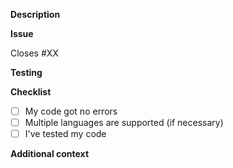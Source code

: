 **Description**
<!-- Provide a description about what your changes do -->

**Issue**

Closes #XX

**Testing**
<!-- Describe step by step instructions about how to test your changes -->

**Checklist**
- [ ] My code got no errors
- [ ] Multiple languages are supported (if necessary)
- [ ] I've tested my code

**Additional context**
<!-- Any additional context can be placed here -->
